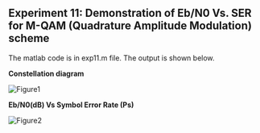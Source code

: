 ## Experiment 11: Demonstration of Eb/N0 Vs. SER for M-QAM (Quadrature Amplitude Modulation) scheme

The matlab code is in exp11.m file. The output is shown below.


**Constellation diagram**

![Figure1](https://github.com/smitshah99/Wireless-and-Mobile-Communication/blob/main/Exp11%20-%20EbN0%20Vs%20SER%20for%20M-QAM%20Scheme/Figure1.jpg)

**Eb/N0(dB) Vs Symbol Error Rate (Ps)**

![Figure2](https://github.com/smitshah99/Wireless-and-Mobile-Communication/blob/main/Exp11%20-%20EbN0%20Vs%20SER%20for%20M-QAM%20Scheme/Figure2.jpg)
